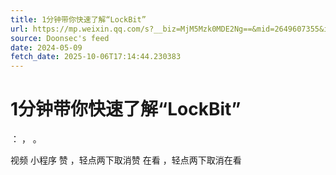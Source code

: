 ```yaml
---
title: 1分钟带你快速了解“LockBit”
url: https://mp.weixin.qq.com/s?__biz=MjM5Mzk0MDE2Ng==&mid=2649607355&idx=1&sn=41db09d2df81988409d35167567e0ecc
source: Doonsec's feed
date: 2024-05-09
fetch_date: 2025-10-06T17:14:44.230383
---
```


# 1分钟带你快速了解“LockBit”

：
，
。

视频
小程序
赞
，轻点两下取消赞
在看
，轻点两下取消在看